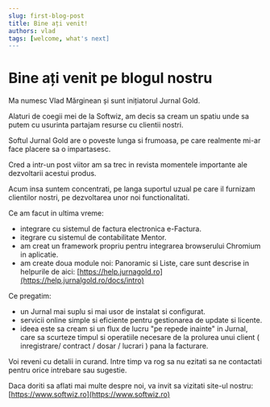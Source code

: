 ```yaml
---
slug: first-blog-post
title: Bine ați venit!
authors: vlad
tags: [welcome, what's next]
---
```


# Bine ați venit pe blogul nostru

Ma numesc Vlad Mărginean și sunt inițiatorul Jurnal Gold.

Alaturi de coegii mei de la Softwiz, am decis sa cream un spatiu unde sa putem cu usurinta partajam resurse cu clientii nostri.

Softul Jurnal Gold are o poveste lunga si frumoasa, pe care realmente mi-ar face placere sa o impartasesc.

Cred a intr-un post viitor am sa trec in revista momentele importante ale dezvoltarii acestui produs.

Acum insa suntem concentrati, pe langa suportul uzual pe care il furnizam clientilor nostri, pe dezvoltarea unor noi functionalitati.

Ce am facut in ultima vreme:

- integrare cu sistemul de factura electronica e-Factura.
- itegrare cu sistemul de contabilitate Mentor.
- am creat un framework propriu pentru integrarea browserului Chromium in aplicatie.
- am create doua module noi: Panoramic si Liste, care sunt descrise in helpurile de aici: [https://help.jurnagold.ro](https://help.jurnalgold.ro/docs/intro)

Ce pregatim:

- un Jurnal mai suplu si mai usor de instalat si configurat.
- servicii online simple si eficiente pentru gestionarea de update si licente.
- ideea este sa cream si un flux de lucru "pe repede inainte" in Jurnal, care sa scurteze timpul si operatiile necesare de la prolurea unui client ( inregistrare/  contract / dosar / lucrari ) pana la facturare.

Voi reveni cu detalii in curand. Intre timp va rog sa nu ezitati sa ne contactati pentru orice intrebare sau sugestie.

Daca doriti sa aflati mai multe despre noi, va invit sa vizitati site-ul nostru: [https://www.softwiz.ro](https://www.softwiz.ro)
